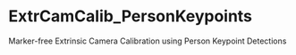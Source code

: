 # ExtrCamCalib_PersonKeypoints
Marker-free Extrinsic Camera Calibration using Person Keypoint Detections
